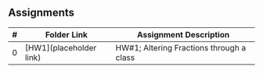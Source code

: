 ## Assignments

|  #  | Folder Link | Assignment Description |
| :-: | ----------- | ---------------------- |
|  0  | [HW1](placeholder link)      | HW#1; Altering Fractions through a class        |
